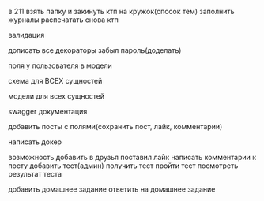 в 211 взять папку и закинуть ктп на кружок(спосок тем)
заполнить журналы
распечатать снова ктп



валидация

дописать все декораторы
забыл пароль(доделать)



поля у пользователя в модели


схема для ВСЕХ сущностей

модели для всех сущностей


swagger документация


<!-- добавить описание для кода
добавить шаблон кода
получить код и описание по link(для определенного курса) -->



добавить посты с полями(сохранить пост, лайк, комментарии)

написать докер

возможность добавить в друзья
поставил лайк
написать комментарии к посту
добавить тест(админ)
получить тест
пройти тест
посмотреть результат теста







добавить домашнее задание
ответить на домашнее задание



